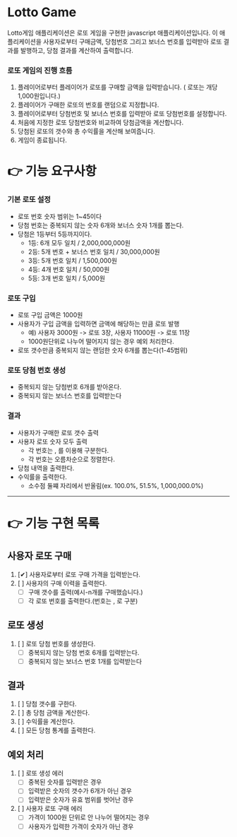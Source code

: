 # Lotto Game

Lotto게임 애플리케이션은 로또 게임을 구현한 javascript 애플리케이션입니다.
이 애플리케이션을 사용자로부터 구매금액, 당첨번호 그리고 보너스 번호를 입력받아 로또 결과를 발행하고, 당첨 결과를 계산하여 출력합니다.

### 로또 게임의 진행 흐름

1. 플레이어로부터 플레이어가 로또를 구매할 금액을 입력받습니다. ( 로또는 개당 1,000원입니다.)
2. 플레이어가 구매한 로또의 번호를 랜덤으로 지정합니다.
3. 플레이어로부터 당첨번호 및 보너스 번호를 입력받아 로또 당첨번호를 설정합니다.
4. 처음에 지정한 로또 당첨번호와 비교하여 당첨금액을 계산합니다.
5. 당첨된 로또의 갯수와 총 수익률을 계산해 보여줍니다.
6. 게임이 종료됩니다.

# 👉 기능 요구사항

### 기본 로또 설정

- 로또 번호 숫자 범위는 1~45이다
- 당첨 번호는 중복되지 않는 숫자 6개와 보너스 숫자 1개를 뽑는다.
- 당첨은 1등부터 5등까지이다.
  - 1등: 6개 모두 일치 / 2,000,000,000원
  - 2등: 5개 번호 + 보너스 번호 일치 / 30,000,000원
  - 3등: 5개 번호 일치 / 1,500,000원
  - 4등: 4개 번호 일치 / 50,000원
  - 5등: 3개 번호 일치 / 5,000원

### 로또 구입

- 로또 구입 금액은 1000원
- 사용자가 구입 금액을 입력하면 금액에 해당하는 만큼 로또 발행
  - 예) 사용자 3000원 -> 로또 3장, 사용자 11000원 -> 로또 11장
  - 1000원단위로 나누어 떨어지지 않는 경우 예외 처리한다.
- 로또 갯수만큼 중복되지 않는 랜덤한 숫자 6개를 뽑는다(1-45범위)

### 로또 당첨 번호 생성

- 중복되지 않는 당첨번호 6개를 받아온다.
- 중복되지 않는 보너스 번호를 입력받는다

### 결과

- 사용자가 구매한 로또 갯수 출력
- 사용자 로또 숫자 모두 출력
  - 각 번호는 , 를 이용해 구분한다.
  - 각 번호는 오름차순으로 정렬한다.
- 당첨 내역을 출력한다.
- 수익률을 출력한다.
  - 소수점 둘쨰 자리에서 반올림(ex. 100.0%, 51.5%, 1,000,000.0%)

---

# 👉 기능 구현 목록

## 사용자 로또 구매

1. [✔] 사용자로부터 로또 구매 가격을 입력받는다.
2. [ ] 사용자의 구매 이력을 출력한다.
   - [ ] 구매 갯수를 출력(예시-n개를 구매했습니다.)
   - [ ] 각 로또 번호를 출력한다.(번호는 , 로 구분)

## 로또 생성

1. [ ] 로또 당첨 번호를 생성한다.
   - [ ] 중복되지 않는 당첨 번호 6개를 입력받는다.
   - [ ] 중복되지 않는 보너스 번호 1개를 입력받는다

## 결과

1. [ ] 당첨 갯수를 구한다.
2. [ ] 총 당첨 금액을 계산한다.
3. [ ] 수익률을 계산한다.
4. [ ] 모든 당첨 통계를 출력한다.

## 예외 처리

1. [ ] 로또 생성 에러
   - [ ] 중복된 숫자를 입력받은 경우
   - [ ] 입력받은 숫자의 갯수가 6개가 아닌 경우
   - [ ] 입력받은 숫자가 유효 범위를 벗어난 경우
2. [ ] 사용자 로또 구매 에러
   - [ ] 가격이 1000원 단위로 안 나누어 떨어지는 경우
   - [ ] 사용자가 입력한 가격이 숫자가 아닌 경우
